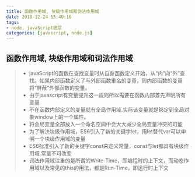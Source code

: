 ```yaml
---
title: 函数作用域, 块级作用域和词法作用域
date: 2018-12-24 15:40:16
tags:
- node, javaScript底层
categories: [javascript, node.js]
---
```



## 函数作用域, 块级作用域和词法作用域


> * javaScript的函数在查找变量时从自身函数定义开始，从“内”向“外”查找。如果内部函数定义了与外部函数重名的变量，则内部函数的变量将“屏蔽”外部函数的变量。
> * 由于javascript有变量提升这一规则所以需要在函数内部首先声明所有变量
> * 不在函数内部定义的变量就有全局作用域.实际该变量就是绑定到全局对象window上的一个属性。
> * 将全局变量全部放入一个命名空间中会大大减少全局变量冲突的可能
> * 为了解决块级作用域，ES6引入了新的关键字let，用let替代var可以申明一个块级作用域的变量
> * ES6标准引入了新的关键字const来定义常量，const与let都具有块级作用域.常量不可改变
> * 词法作用域注重的是所谓的Write-Time，即编程时的上下文，而动态作用域以及常见的this的用法，都是Run-Time，即运行时上下文